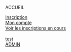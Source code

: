 <script>
      export let context //just to hide warning in console
    import { db } from '$utils/firebase'
    import { doc, getDoc } from "firebase/firestore"
    import Login from '$components/forms/Login.svelte'
    import CreateAccount from '$components/CreateAccount.svelte'
    import { getFunctions, httpsCallable } from "firebase/functions"
    import { subscription, currentDay } from '$utils/stores'
    import { subscriptionReset } from '$utils/subscriptionReset';

/* 

 const test = async ()=>{
        const students = collection(db, "students")
        const q = query(students, where("emails", "array-contains", "friarobaz@gmail.com"))
        
        try {
            const querySnapshot = await getDocs(q)
            let result = []
            querySnapshot.forEach((doc) => {
                result.push(doc.data())
            })
            console.log('Success')
            console.log(result[0])
            return result[0]
            
        } catch (error) {
            throw error
        }
    }






 
    const test = async () => {
        const docRef = doc(db, "admin", "2022-2023")
        const docSnap = await getDoc(docRef)
        let info
        if (docSnap.exists()) {
            info = docSnap.data()
        }
        console.log(info)
    }


    const functions = getFunctions()
    const sayHello = httpsCallable(functions, 'sayHello')

    const handleClick = () => {
        console.log("clicked")
        sayHello({name: 'Jules'}).then(result => {
            console.log(result.data)
        })
        
    } */

const reset = ()=>{
    $subscription = subscriptionReset()
    $currentDay = null
}


</script>

<!-- <CreateAccount/> -->

<!-- <Login /> -->

ACCUEIL

<a href="/prive/inscription" on:click={reset}>Inscription</a><br>
<a href="/prive/mon-compte">Mon compte</a><br>
<a href="/inscriptions-en-cours">Voir les inscriptions en cours</a><br><br>
<a href="/test">test</a><br>
<a href="/admin">ADMIN</a>
<slot></slot> <!-- just to hide error warning in console -->
